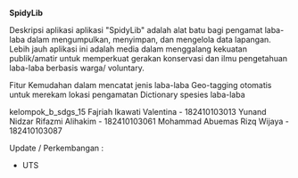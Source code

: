 **SpidyLib**

Deskripsi aplikasi
aplikasi "SpidyLib" adalah alat batu bagi pengamat laba-laba dalam mengumpulkan, menyimpan, dan mengelola data lapangan. Lebih jauh aplikasi ini adalah media dalam menggalang kekuatan publik/amatir untuk memperkuat gerakan konservasi dan ilmu pengetahuan laba-laba berbasis warga/ voluntary.

Fitur
Kemudahan dalam mencatat jenis laba-laba
Geo-tagging otomatis untuk merekam lokasi pengamatan
Dictionary spesies laba-laba

kelompok_b_sdgs_15
Fajriah Ikawati Valentina - 182410103013
Yunand Nidzar Rifazmi Alihakim - 182410103061
Mohammad Abuemas Rizq Wijaya - 182410103087

Update / Perkembangan :
- UTS
